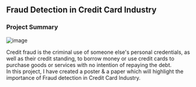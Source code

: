 ## Fraud Detection in Credit Card Industry

### Project Summary

![image](https://user-images.githubusercontent.com/54513557/123079529-a7211e80-d3e1-11eb-89d3-ba0561b81ccd.png)

Credit fraud is the criminal use of someone else's personal credentials, as well as their credit standing, to borrow money or use credit cards to purchase goods or services with no intention of repaying the debt.  
In this project, I have created a poster & a paper which will highlight the importance of Fraud detection in Credit Card Industry.  
